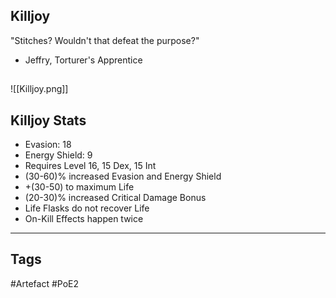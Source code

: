 ## Killjoy
"Stitches? Wouldn't that defeat the purpose?"
- Jeffry, Torturer's Apprentice
##
![[Killjoy.png]]
## Killjoy Stats
- Evasion: 18
- Energy Shield: 9
- Requires Level 16, 15 Dex, 15 Int
- (30-60)% increased Evasion and Energy Shield
- +(30-50) to maximum Life
- (20-30)% increased Critical Damage Bonus
- Life Flasks do not recover Life
- On-Kill Effects happen twice


---
## Tags
#Artefact
#PoE2
